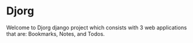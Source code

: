# Djorg

Welcome to Djorg django project which consists with 3 web applications that are: Bookmarks, Notes, and Todos.
